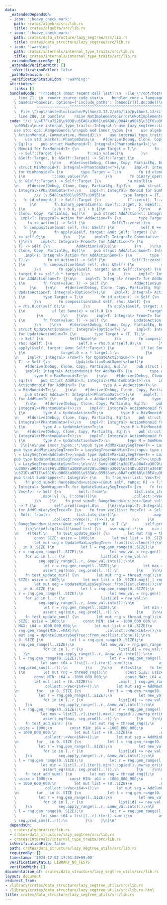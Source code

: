 ```yaml
---
data:
  _extendedDependsOn:
  - icon: ':heavy_check_mark:'
    path: crates/algebra/src/lib.rs
    title: crates/algebra/src/lib.rs
  - icon: ':heavy_check_mark:'
    path: crates/data_structure/lazy_segtree/src/lib.rs
    title: crates/data_structure/lazy_segtree/src/lib.rs
  - icon: ':warning:'
    path: crates/internals/internal_type_traits/src/lib.rs
    title: crates/internals/internal_type_traits/src/lib.rs
  _extendedRequiredBy: []
  _extendedVerifiedWith: []
  _isVerificationFailed: false
  _pathExtension: rs
  _verificationStatusIcon: ':warning:'
  attributes:
    links: []
  bundledCode: "Traceback (most recent call last):\n  File \"/opt/hostedtoolcache/Python/3.13.2/x64/lib/python3.13/site-packages/onlinejudge_verify/documentation/build.py\"\
    , line 71, in _render_source_code_stat\n    bundled_code = language.bundle(stat.path,\
    \ basedir=basedir, options={'include_paths': [basedir]}).decode()\n          \
    \         ~~~~~~~~~~~~~~~^^^^^^^^^^^^^^^^^^^^^^^^^^^^^^^^^^^^^^^^^^^^^^^^^^^^^^^^^^^^^^^^^^\n\
    \  File \"/opt/hostedtoolcache/Python/3.13.2/x64/lib/python3.13/site-packages/onlinejudge_verify/languages/rust.py\"\
    , line 288, in bundle\n    raise NotImplementedError\nNotImplementedError\n"
  code: "//! \u4F7F\u7528\u983B\u5EA6\u306E\u9AD8\u3044\u9045\u5EF6\u30BB\u30B0\u6728\
    \u9054\n\nuse internal_type_traits::Integral;\nuse lazy_segtree::LazySegTree;\n\
    use std::ops::RangeBounds;\n\npub mod inner_types {\n    use algebra::{Action,\
    \ ActionMonoid, Commutative, Monoid};\n    use internal_type_traits::Integral;\n\
    \    use std::marker::PhantomData;\n    #[derive(Debug, Clone, Copy, PartialEq,\
    \ Eq)]\n    pub struct MaxMonoid<T: Integral>(PhantomData<T>);\n    impl<T: Integral>\
    \ Monoid for MaxMonoid<T> {\n        type Target = T;\n        fn id_element()\
    \ -> Self::Target {\n            T::min_value()\n        }\n        fn binary_operation(a:\
    \ &Self::Target, b: &Self::Target) -> Self::Target {\n            *a.max(b)\n\
    \        }\n    }\n\n    #[derive(Debug, Clone, Copy, PartialEq, Eq)]\n    pub\
    \ struct MinMonoid<T: Integral>(PhantomData<T>);\n    impl<T: Integral> Monoid\
    \ for MinMonoid<T> {\n        type Target = T;\n        fn id_element() -> Self::Target\
    \ {\n            T::max_value()\n        }\n        fn binary_operation(a: &Self::Target,\
    \ b: &Self::Target) -> Self::Target {\n            *a.min(b)\n        }\n    }\n\
    \n    #[derive(Debug, Clone, Copy, PartialEq, Eq)]\n    pub struct SumMonoid<T:\
    \ Integral>(PhantomData<T>);\n    impl<T: Integral> Monoid for SumMonoid<T> {\n\
    \        /// (\u548C\u3001\u9577\u3055)\n        type Target = (T, T);\n     \
    \   fn id_element() -> Self::Target {\n            (T::zero(), T::zero())\n  \
    \      }\n        fn binary_operation(a: &Self::Target, b: &Self::Target) -> Self::Target\
    \ {\n            (a.0 + b.0, a.1 + b.1)\n        }\n    }\n\n    #[derive(Debug,\
    \ Clone, Copy, PartialEq, Eq)]\n    pub struct AddAction<T: Integral>(T);\n  \
    \  impl<T: Integral> Action for AddAction<T> {\n        type Target = T;\n   \
    \     fn id_action() -> Self {\n            Self(T::zero())\n        }\n     \
    \   fn composition(&mut self, rhs: &Self) {\n            self.0 += rhs.0;\n  \
    \      }\n        fn apply(&self, target: &mut Self::Target) {\n            *target\
    \ += self.0;\n        }\n    }\n    impl<T: Integral> Commutative for AddAction<T>\
    \ {}\n\n    impl<T: Integral> From<T> for AddAction<T> {\n        fn from(value:\
    \ T) -> Self {\n            AddAction(value)\n        }\n    }\n\n    #[derive(Debug,\
    \ Clone, Copy, PartialEq, Eq)]\n    pub struct AddActionSum<T: Integral>(T);\n\
    \    impl<T: Integral> Action for AddActionSum<T> {\n        type Target = (T,\
    \ T);\n        fn id_action() -> Self {\n            Self(T::zero())\n       \
    \ }\n        fn composition(&mut self, rhs: &Self) {\n            self.0 += rhs.0;\n\
    \        }\n        fn apply(&self, target: &mut Self::Target) {\n           \
    \ target.0 += self.0 * target.1;\n        }\n    }\n    impl<T: Integral> Commutative\
    \ for AddActionSum<T> {}\n\n    impl<T: Integral> From<T> for AddActionSum<T>\
    \ {\n        fn from(value: T) -> Self {\n            AddActionSum(value)\n  \
    \      }\n    }\n\n    #[derive(Debug, Clone, Copy, PartialEq, Eq)]\n    pub struct\
    \ UpdateAction<T: Integral>(Option<T>);\n    impl<T: Integral> Action for UpdateAction<T>\
    \ {\n        type Target = T;\n        fn id_action() -> Self {\n            Self(None)\n\
    \        }\n        fn composition(&mut self, rhs: &Self) {\n            self.0\
    \ = rhs.0.or(self.0);\n        }\n        fn apply(&self, target: &mut Self::Target)\
    \ {\n            if let Some(x) = self.0 {\n                *target = x;\n   \
    \         }\n        }\n    }\n\n    impl<T: Integral> From<T> for UpdateAction<T>\
    \ {\n        fn from(value: T) -> Self {\n            UpdateAction(Some(value))\n\
    \        }\n    }\n\n    #[derive(Debug, Clone, Copy, PartialEq, Eq)]\n    pub\
    \ struct UpdateActionSum<T: Integral>(Option<T>);\n    impl<T: Integral> Action\
    \ for UpdateActionSum<T> {\n        type Target = (T, T);\n        fn id_action()\
    \ -> Self {\n            Self(None)\n        }\n        fn composition(&mut self,\
    \ rhs: &Self) {\n            self.0 = rhs.0.or(self.0);\n        }\n        fn\
    \ apply(&self, target: &mut Self::Target) {\n            if let Some(x) = self.0\
    \ {\n                target.0 = x * target.1;\n            }\n        }\n    }\n\
    \n    impl<T: Integral> From<T> for UpdateActionSum<T> {\n        fn from(value:\
    \ T) -> Self {\n            UpdateActionSum(Some(value))\n        }\n    }\n\n\
    \    #[derive(Debug, Clone, Copy, PartialEq, Eq)]\n    pub struct AddMax<T: Integral>(PhantomData<T>);\n\
    \    impl<T: Integral> ActionMonoid for AddMax<T> {\n        type A = AddAction<T>;\n\
    \        type M = MaxMonoid<T>;\n    }\n\n    #[derive(Debug, Clone, Copy, PartialEq,\
    \ Eq)]\n    pub struct AddMin<T: Integral>(PhantomData<T>);\n    impl<T: Integral>\
    \ ActionMonoid for AddMin<T> {\n        type A = AddAction<T>;\n        type M\
    \ = MinMonoid<T>;\n    }\n\n    #[derive(Debug, Clone, Copy, PartialEq, Eq)]\n\
    \    pub struct AddSum<T: Integral>(PhantomData<T>);\n    impl<T: Integral> ActionMonoid\
    \ for AddSum<T> {\n        type A = AddActionSum<T>;\n        type M = SumMonoid<T>;\n\
    \    }\n\n    #[derive(Debug, Clone, Copy, PartialEq, Eq)]\n    pub struct UpdateMax<T:\
    \ Integral>(PhantomData<T>);\n    impl<T: Integral> ActionMonoid for UpdateMax<T>\
    \ {\n        type A = UpdateAction<T>;\n        type M = MaxMonoid<T>;\n    }\n\
    \n    #[derive(Debug, Clone, Copy, PartialEq, Eq)]\n    pub struct UpdateMin<T:\
    \ Integral>(PhantomData<T>);\n    impl<T: Integral> ActionMonoid for UpdateMin<T>\
    \ {\n        type A = UpdateAction<T>;\n        type M = MinMonoid<T>;\n    }\n\
    \n    #[derive(Debug, Clone, Copy, PartialEq, Eq)]\n    pub struct UpdateSum<T:\
    \ Integral>(PhantomData<T>);\n    impl<T: Integral> ActionMonoid for UpdateSum<T>\
    \ {\n        type A = UpdateActionSum<T>;\n        type M = SumMonoid<T>;\n  \
    \  }\n}\n\nuse inner_types::*;\npub type AddMaxLazySegTree<T> = LazySegTree<AddMax<T>>;\n\
    pub type AddMinLazySegTree<T> = LazySegTree<AddMin<T>>;\npub type AddSumLazySegTree<T>\
    \ = LazySegTree<AddSum<T>>;\npub type UpdateMaxLazySegTree<T> = LazySegTree<UpdateMax<T>>;\n\
    pub type UpdateMinLazySegTree<T> = LazySegTree<UpdateMin<T>>;\npub type UpdateSumLazySegTree<T>\
    \ = LazySegTree<UpdateSum<T>>;\n\n/// Sum\u30E2\u30CE\u30A4\u30C9\u3092\u8F09\u305B\
    \u305F\u9045\u5EF6\u30BB\u30B0\u6728\u306E\u3001\u914D\u5217\u304B\u3089\u306E\
    \u521D\u671F\u5316\u3068\u3001\u533A\u9593Sum\u30AF\u30A8\u30EA\u306EWrapper\n\
    pub trait SumWrapper<T: Integral> {\n    fn from_vec(list: Vec<T>) -> Self;\n\
    \    fn prod_sum<R: RangeBounds<usize>>(&mut self, range: R) -> T;\n}\n\nimpl<T:\
    \ Integral> SumWrapper<T> for UpdateSumLazySegTree<T> {\n    fn from_vec(list:\
    \ Vec<T>) -> Self {\n        Self::from(\n            list.into_iter()\n     \
    \           .map(|v| (v, T::one()))\n                .collect::<Vec<(T, T)>>(),\n\
    \        )\n    }\n    fn prod_sum<R: RangeBounds<usize>>(&mut self, range: R)\
    \ -> T {\n        self.prod(range).0\n    }\n}\n\nimpl<T: Integral> SumWrapper<T>\
    \ for AddSumLazySegTree<T> {\n    fn from_vec(list: Vec<T>) -> Self {\n      \
    \  Self::from(\n            list.into_iter()\n                .map(|v| (v, T::one()))\n\
    \                .collect::<Vec<(T, T)>>(),\n        )\n    }\n    fn prod_sum<R:\
    \ RangeBounds<usize>>(&mut self, range: R) -> T {\n        self.prod(range).0\n\
    \    }\n}\n\n#[cfg(test)]\nmod test {\n    use super::*;\n    use rand::prelude::*;\n\
    \n    #[test]\n    fn test_update_max() {\n        let mut rng = thread_rng();\n\
    \        const SIZE: usize = 1000;\n        let mut list = (0..SIZE).map(|_| rng.gen()).collect::<Vec<i64>>();\n\
    \        let mut seg = UpdateMaxLazySegTree::from(list.clone());\n\n        for\
    \ _ in 0..SIZE {\n            let l = rng.gen_range(0..SIZE);\n            let\
    \ r = rng.gen_range(l..SIZE);\n            let new_val = rng.gen();\n        \
    \    for id in l..r {\n                list[id] = new_val;\n            }\n  \
    \          seg.apply_range(l..r, &new_val.into());\n\n            let l = rng.gen_range(0..SIZE);\n\
    \            let r = rng.gen_range(l..SIZE);\n            let max = list[l..r].iter().max().copied().unwrap_or(i64::MIN);\n\
    \            assert_eq!(max, seg.prod(l..r));\n        }\n    }\n\n    #[test]\n\
    \    fn test_update_min() {\n        let mut rng = thread_rng();\n        const\
    \ SIZE: usize = 1000;\n        let mut list = (0..SIZE).map(|_| rng.gen()).collect::<Vec<i64>>();\n\
    \        let mut seg = UpdateMinLazySegTree::from(list.clone());\n\n        for\
    \ _ in 0..SIZE {\n            let l = rng.gen_range(0..SIZE);\n            let\
    \ r = rng.gen_range(l..SIZE);\n            let new_val = rng.gen();\n        \
    \    for id in l..r {\n                list[id] = new_val;\n            }\n  \
    \          seg.apply_range(l..r, &new_val.into());\n\n            let l = rng.gen_range(0..SIZE);\n\
    \            let r = rng.gen_range(l..SIZE);\n            let min = list[l..r].iter().min().copied().unwrap_or(i64::MAX);\n\
    \            assert_eq!(min, seg.prod(l..r));\n        }\n    }\n\n    #[test]\n\
    \    fn test_update_sum() {\n        let mut rng = thread_rng();\n        const\
    \ SIZE: usize = 1000;\n        const MIN: i64 = -1000_000_000;\n        const\
    \ MAX: i64 = 1000_000_000;\n        let mut list = (0..SIZE)\n            .map(|_|\
    \ rng.gen_range(MIN..=MAX))\n            .collect::<Vec<i64>>();\n        let\
    \ mut seg = UpdateSumLazySegTree::from_vec(list.clone());\n\n        for _ in\
    \ 0..SIZE {\n            let l = rng.gen_range(0..SIZE);\n            let r =\
    \ rng.gen_range(l..SIZE);\n            let new_val = rng.gen_range(MIN..=MAX);\n\
    \            for id in l..r {\n                list[id] = new_val;\n         \
    \   }\n            seg.apply_range(l..r, &new_val.into());\n\n            let\
    \ l = rng.gen_range(0..SIZE);\n            let r = rng.gen_range(l..SIZE);\n \
    \           let sum: i64 = list[l..r].iter().sum();\n            assert_eq!(sum,\
    \ seg.prod_sum(l..r));\n        }\n    }\n\n    #[test]\n    fn test_add_max()\
    \ {\n        let mut rng = thread_rng();\n        const SIZE: usize = 1000;\n\
    \        const MIN: i64 = -1000_000_000;\n        const MAX: i64 = 1000_000_000;\n\
    \        let mut list = (0..SIZE)\n            .map(|_| rng.gen_range(MIN..=MAX))\n\
    \            .collect::<Vec<i64>>();\n        let mut seg = AddMaxLazySegTree::from(list.clone());\n\
    \n        for _ in 0..SIZE {\n            let l = rng.gen_range(0..SIZE);\n  \
    \          let r = rng.gen_range(l..SIZE);\n            let new_val = rng.gen_range(MIN..=MAX);\n\
    \            for id in l..r {\n                list[id] += new_val;\n        \
    \    }\n            seg.apply_range(l..r, &new_val.into());\n\n            let\
    \ l = rng.gen_range(0..SIZE);\n            let r = rng.gen_range(l..SIZE);\n \
    \           let max = list[l..r].iter().max().copied().unwrap_or(i64::MIN);\n\
    \            assert_eq!(max, seg.prod(l..r));\n        }\n    }\n\n    #[test]\n\
    \    fn test_add_min() {\n        let mut rng = thread_rng();\n        const SIZE:\
    \ usize = 1000;\n        const MIN: i64 = -1000_000_000;\n        const MAX: i64\
    \ = 1000_000_000;\n        let mut list = (0..SIZE)\n            .map(|_| rng.gen_range(MIN..=MAX))\n\
    \            .collect::<Vec<i64>>();\n        let mut seg = AddMinLazySegTree::from(list.clone());\n\
    \n        for _ in 0..SIZE {\n            let l = rng.gen_range(0..SIZE);\n  \
    \          let r = rng.gen_range(l..SIZE);\n            let new_val = rng.gen_range(MIN..=MAX);\n\
    \            for id in l..r {\n                list[id] += new_val;\n        \
    \    }\n            seg.apply_range(l..r, &new_val.into());\n\n            let\
    \ l = rng.gen_range(0..SIZE);\n            let r = rng.gen_range(l..SIZE);\n \
    \           let min = list[l..r].iter().min().copied().unwrap_or(i64::MAX);\n\
    \            assert_eq!(min, seg.prod(l..r));\n        }\n    }\n\n    #[test]\n\
    \    fn test_add_sum() {\n        let mut rng = thread_rng();\n        const SIZE:\
    \ usize = 1000;\n        const MIN: i64 = -1000_000_000;\n        const MAX: i64\
    \ = 1000_000_000;\n        let mut list = (0..SIZE)\n            .map(|_| rng.gen_range(MIN..=MAX))\n\
    \            .collect::<Vec<i64>>();\n        let mut seg = AddSumLazySegTree::from_vec(list.clone());\n\
    \n        for _ in 0..SIZE {\n            let l = rng.gen_range(0..SIZE);\n  \
    \          let r = rng.gen_range(l..SIZE);\n            let new_val = rng.gen_range(MIN..=MAX);\n\
    \            for id in l..r {\n                list[id] += new_val;\n        \
    \    }\n            seg.apply_range(l..r, &new_val.into());\n\n            let\
    \ l = rng.gen_range(0..SIZE);\n            let r = rng.gen_range(l..SIZE);\n \
    \           let sum: i64 = list[l..r].iter().sum();\n            assert_eq!(sum,\
    \ seg.prod_sum(l..r));\n        }\n    }\n}\n"
  dependsOn:
  - crates/algebra/src/lib.rs
  - crates/data_structure/lazy_segtree/src/lib.rs
  - crates/internals/internal_type_traits/src/lib.rs
  isVerificationFile: false
  path: crates/data_structure/lazy_segtree_utils/src/lib.rs
  requiredBy: []
  timestamp: '2024-12-02 17:51:20+09:00'
  verificationStatus: LIBRARY_NO_TESTS
  verifiedWith: []
documentation_of: crates/data_structure/lazy_segtree_utils/src/lib.rs
layout: document
redirect_from:
- /library/crates/data_structure/lazy_segtree_utils/src/lib.rs
- /library/crates/data_structure/lazy_segtree_utils/src/lib.rs.html
title: crates/data_structure/lazy_segtree_utils/src/lib.rs
---
```

